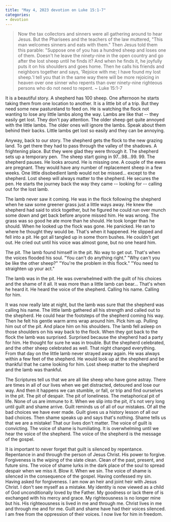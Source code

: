 ```yaml
---
title: "May 4, 2023 devotion on Luke 15:1-7"
categories:
- devotion
---
```

> Now the tax collectors and sinners were all gathering around to hear Jesus. But the Pharisees and the teachers of the law muttered, "This man welcomes sinners and eats with them." Then Jesus told them this parable: "Suppose one of you has a hundred sheep and loses one of them. Doesn't he leave the ninety-nine in the open country and go after the lost sheep until he finds it? And when he finds it, he joyfully puts it on his shoulders and goes home. Then he calls his friends and neighbors together and says, 'Rejoice with me; I have found my lost sheep.'I tell you that in the same way there will be more rejoicing in heaven over one sinner who repents than over ninety-nine righteous persons who do not need to repent. ~ Luke 15:1-7
<!--more-->  

It is a beautiful story. A shepherd has 100 sheep. One afternoon he starts taking them from one location to another. It is a little bit of a trip. But they need some new pastureland to feed on. He is watching the flock not wanting to lose any little lambs along the way. Lambs are like that -- they easily get lost. They don't pay attention. The older sheep get quite annoyed with the little lambs. The older ones will ignore the lambs. Speak about them behind their backs. Little lambs get lost so easily and they can be annoying.

Anyway, back to our story. The shepherd gets the flock to the new grazing land. To get there they had to pass through the valley of the shadows. A frightening place. But they were glad they were through it. The shepherd sets up a temporary pen.  The sheep start going in 97...98...99. 99. The shepherd pauses. He looks around. He is missing one. A couple of the ewes are pregnant. They would have any number of replacement sheep in a few weeks. One little disobedient lamb would not be missed... except to the shepherd. Lost sheep will always matter to the shepherd. He secures the pen. He starts the journey back the way they came -- looking for -- calling out for the lost lamb.

The lamb never saw it coming. He was in the flock following the shepherd when he saw some greener grass just a little ways away. He knew the shepherd had said to stick together, but he figured he could run over munch some down and get back before anyone missed him. He was wrong. The grass was so good he ate more than he should. He took longer than he should. When he looked up the flock was gone. He panicked. He ran to where he thought they would be. That's when it happened. He slipped and fell into a pit. He got all tangled up in some thorn bushes. He couldn't get out. He cried out until his voice was almost gone, but no one heard him.

The pit. The lamb found himself in the pit. No way to get out. That's when the voices flooded his soul. "You can't do anything right." "Why can't you be like the other sheep?" "You're the problem in this flock." "You need to straighten up your act."

The lamb was in the pit. He was overwhelmed with the guilt of his choices and the shame of it all. It was more than a little lamb can bear... That's when he heard it. He heard the voice of the shepherd. Calling his name. Calling for him.

It was now really late at night, but the lamb was sure that the shepherd was calling his name. The little lamb gathered all his strength and called out to the shepherd. He could hear the footsteps of the shepherd coming his way. Then he felt his gentle warm arms wrap around him. Pick him up. Pulling him out of the pit. And place him on his shoulders. The lamb fell asleep on those shoulders on his way back to the flock. When they got back to the flock the lamb was surprised. Surprised because the shepherd had a party for him. He thought for sure he was in trouble. But the shepherd celebrated, and the other sheep celebrated as well. That night changed everything. From that day on the little lamb never strayed away again. He was always within a few feet of the shepherd. He would look up at the shepherd and be thankful that he came looking for him. Lost sheep matter to the shepherd and the lamb was thankful.

The Scriptures tell us that we are all like sheep who have gone astray. There are times in all of our lives when we get distracted, detoured and lose our way. And then it happens we can stumble, or fall, or trip and find ourselves in the pit. The pit of despair. The pit of loneliness. The metaphorical pit of life. None of us are immune to it. When we slip into the pit, it's not very long until guilt and shame arrive. Guilt reminds us of all of our mistakes. Of all the bad choices we have ever made. Guilt gives us a history lesson of all our bad choices. Then shame speaks up and says that's nothing. Shame tells us that we are a mistake! That our lives don't matter. The voice of guilt is convicting. The voice of shame is humiliating. It is overwhelming until we hear the voice of the shepherd. The voice of the shepherd is the message of the gospel.

It is important to never forget that guilt is silenced by repentance. Repentance in and through the person of Jesus Christ. His power to forgive. Forgiveness is the wiping of the slate clean. Clean of the past, present, and future sins. The voice of shame lurks in the dark place of the soul to spread despair when we miss it. Blow it. When we sin. The voice of shame is silenced in the consequence of the gospel. Having confessed my sin. Having asked for forgiveness. I am now an heir and joint heir with Jesus Christ. I don't see myself as a mistake. My identity is now viewed as a child of God unconditionally loved by the Father. My goodness or lack there of is exchanged with his mercy and grace. My righteousness is no longer mine but his. His righteousness is lived in me and through me. Christ lives in me and through me and for me. Guilt and shame have had their voices silenced. I am free from the oppression of their voices. I now live for him in freedom.